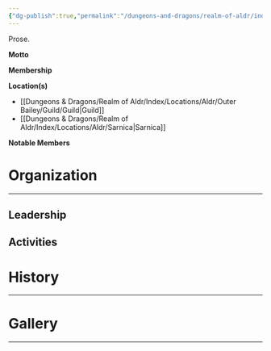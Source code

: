 ```yaml
---
{"dg-publish":true,"permalink":"/dungeons-and-dragons/realm-of-aldr/index/factions/sarnhari/"}
---
```


Prose.

**Motto**

**Membership**

**Location(s)**
- [[Dungeons & Dragons/Realm of Aldr/Index/Locations/Aldr/Outer Bailey/Guild/Guild\|Guild]]
- [[Dungeons & Dragons/Realm of Aldr/Index/Locations/Aldr/Sarnica\|Sarnica]]

**Notable Members**
# Organization
---
## Leadership
## Activities
# History
---
# Gallery
---